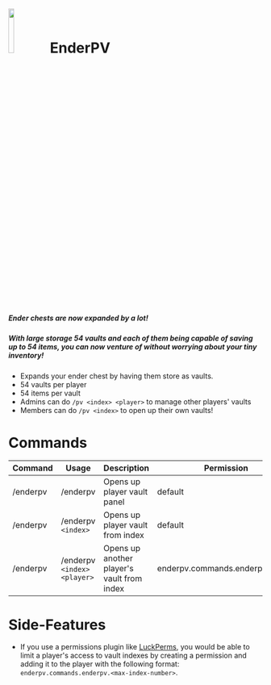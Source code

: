 <h1>
  <image src="/assets/image/icon.png" style="width: 15%;" />
  EnderPV
</h1>

##### Ender chests are now expanded by a lot! 
##### With large storage 54 vaults and each of them being capable of saving up to 54 items, you can now venture of without worrying about your tiny inventory!

- Expands your ender chest by having them store as vaults.
- 54 vaults per player
- 54 items per vault
- Admins can do `/pv <index> <player>` to manage other players' vaults
- Members can do `/pv <index>` to open up their own vaults!

# Commands
| Command  | Usage                        | Description                                | Permission                       | Aliases                        |
|----------|------------------------------|--------------------------------------------|----------------------------------|--------------------------------|
| /enderpv | /enderpv                     | Opens up player vault panel                | default                          | /pv, /endervault, /playervault |
| /enderpv | /enderpv `<index>`           | Opens up player vault from index           | default                          | /pv, /endervault, /playervault |
| /enderpv | /enderpv `<index>` `<player>`| Opens up another player's vault from index | enderpv.commands.enderpv.viewall | /pv, /endervault, /playervault |

# Side-Features
- If you use a permissions plugin like [LuckPerms](https://luckperms.net/download), you would be able to limit a player's access to vault indexes by creating a permission and adding it to the player with the following format: `enderpv.commands.enderpv.<max-index-number>`.

